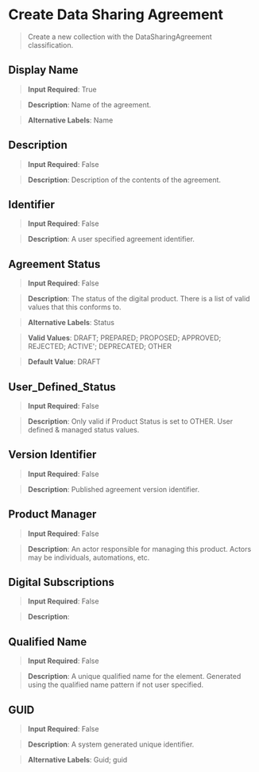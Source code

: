 # **Create Data Sharing Agreement**
>	Create a new collection with the DataSharingAgreement classification. 

## **Display Name**
>	**Input Required**: True

>	**Description**: Name of the  agreement.

>	**Alternative Labels**: Name


## **Description**
>	**Input Required**: False

>	**Description**: Description of the contents of the agreement.


## **Identifier**
>	**Input Required**: False

>	**Description**: A user specified agreement identifier.


## **Agreement Status**
>	**Input Required**: False

>	**Description**: The status of the digital product. There is a list of valid values that this conforms to.

>	**Alternative Labels**: Status

>	**Valid Values**: DRAFT; PREPARED; PROPOSED; APPROVED; REJECTED; ACTIVE'; DEPRECATED; OTHER

>	**Default Value**: DRAFT


## **User_Defined_Status**
>	**Input Required**: False

>	**Description**: Only valid if Product Status is set to OTHER. User defined & managed status values.


## **Version Identifier**
>	**Input Required**: False

>	**Description**: Published agreement version identifier.


## **Product Manager**
>	**Input Required**: False

>	**Description**: An actor responsible for managing this product. Actors may be individuals, automations, etc.


## **Digital Subscriptions**
>	**Input Required**: False

>	**Description**: 


## **Qualified Name**
>	**Input Required**: False

>	**Description**: A unique qualified name for the element. Generated using the qualified name pattern  if not user specified.


## **GUID**
>	**Input Required**: False

>	**Description**: A system generated unique identifier.

>	**Alternative Labels**: Guid; guid

